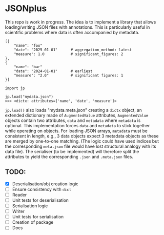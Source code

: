 # JSONplus

This repo is work in progress. The idea is to implement a library that allows loading/writing JSON files with annotations. This is particularly useful in scientific problems where data is often accompanied by metadata.

```
[{
    "name": "foo"
    "date": "2025-01-01"      # aggregation_method: latest
    "measure": 1.0            # significant_figures: 2
},
{
    "name": "bar"
    "date": "2024-01-01"      # earliest
    "measure": "2.0"          # significant figures: 1
}]
```

```
import jp

jp.load("mydata.json")
>>> <dictx: attributes=['name', 'date', 'measure']>
```
`jp.load()` also loads "mydata.meta.json" creating a `dictx` object, an extended dictionary made of `AugmentedValue` attributes, `AugmentedValue` objects contain two attributes, `data` and `metadata` where `metadata` is optional. This implementation forces `data` and `metadata` to stick together while operating on objects. For loading JSON arrays, `metadata` must be consistent in length, e.g., 3 data objects expect 3 metadata objects as these are merged by one-to-one matching. (The logic could have used indices but the corresponding `meta.json` file would have lost structural analogy with its data file). The serialiser (to be implemented) will therefore split the attributes to yield the corresponding `.json` and `.meta.json` files.


## TODO:
- [x] Deserialisation/obj creation logic
- [ ] Ensure consistency with `dict`
- [ ] Reader
- [ ] Unit tests for deserialisation
- [ ] Serialisation logic
- [ ] Writer
- [ ] Unit tests for serialisation
- [ ] Creation of package
- [ ] Docs
